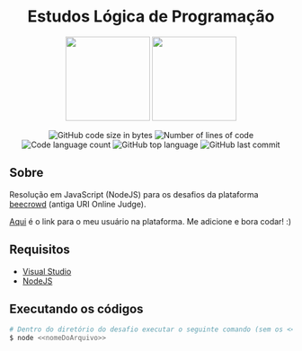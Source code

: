 <div align="center">
    <h1>Estudos Lógica de Programação</h1>
    <img width=150 src='https://resources.beecrowd.com.br/judge/img/5.0/logo-beecrowd.png?1635097036'>
    <img width=150 src='http://2.bp.blogspot.com/-NUevUKTYhdc/VLrx4-PbbhI/AAAAAAAABi4/Fjxx1_1q_hU/s1600/URI.png'>
</div>

<p align="center">
	<img alt="GitHub code size in bytes" src="https://img.shields.io/github/languages/code-size/flaviogomesbr/beecrowd-urijudge?color=blueviolet" />
	<img alt="Number of lines of code" src="https://img.shields.io/tokei/lines/github/flaviogomesbr/beecrowd-urijudge?color=blueviolet" />
	<img alt="Code language count" src="https://img.shields.io/github/languages/count/flaviogomesbr/beecrowd-urijudge?color=blue" />
	<img alt="GitHub top language" src="https://img.shields.io/github/languages/top/flaviogomesbr/beecrowd-urijudge?color=blue" />
	<img alt="GitHub last commit" src="https://img.shields.io/github/last-commit/flaviogomesbr/beecrowd-urijudge?color=brightgreen" />
</p>


## Sobre

Resolução em JavaScript (NodeJS) para os desafios da plataforma [beecrowd](https://www.beecrowd.com.br/judge/pt/categories) (antiga URI Online Judge).

[Aqui](https://www.beecrowd.com.br/judge/pt/profile/482835) é o link para o meu usuário na plataforma. Me adicione e bora codar! :)


## Requisitos
- [Visual Studio](https://visualstudio.microsoft.com/pt-br/) <br>
- [NodeJS](https://nodejs.org/en/) <br>

## Executando os códigos

```bash
# Dentro do diretório do desafio executar o seguinte comando (sem os << >>):
$ node <<nomeDoArquivo>>
```
